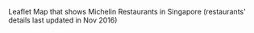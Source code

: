 Leaflet Map that shows Michelin Restaurants in Singapore (restaurants' details last updated in Nov 2016) 
